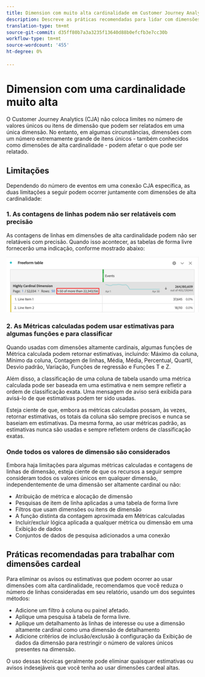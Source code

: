 ```yaml
---
title: Dimension com muito alta cardinalidade em Customer Journey Analytics
description: Descreve as práticas recomendadas para lidar com dimensões de alta cardinalidade no Customer Journey Analytics
translation-type: tm+mt
source-git-commit: d35ff80b7a3a3235f13640d88b0efcfb3e7cc30b
workflow-type: tm+mt
source-wordcount: '455'
ht-degree: 0%

---
```



# Dimension com uma cardinalidade muito alta

O Customer Journey Analytics (CJA) não coloca limites no número de valores únicos ou itens de dimensão que podem ser relatados em uma única dimensão. No entanto, em algumas circunstâncias, dimensões com um número extremamente grande de itens únicos - também conhecidos como dimensões de alta cardinalidade - podem afetar o que pode ser relatado.

## Limitações

Dependendo do número de eventos em uma conexão CJA específica, as duas limitações a seguir podem ocorrer juntamente com dimensões de alta cardinalidade:

### 1. As contagens de linhas podem não ser relatáveis com precisão

As contagens de linhas em dimensões de alta cardinalidade podem não ser relatáveis com precisão. Quando isso acontecer, as tabelas de forma livre fornecerão uma indicação, conforme mostrado abaixo:

![](assets/high-cardinality.png)

### 2. As Métricas calculadas podem usar estimativas para algumas funções e para classificar

Quando usadas com dimensões altamente cardinais, algumas funções de Métrica calculada podem retornar estimativas, incluindo: Máximo da coluna, Mínimo da coluna, Contagem de linhas, Média, Média, Percentual, Quartil, Desvio padrão, Variação, Funções de regressão e Funções T e Z.

Além disso, a classificação de uma coluna de tabela usando uma métrica calculada pode ser baseada em uma estimativa e nem sempre refletir a ordem de classificação exata. Uma mensagem de aviso será exibida para avisá-lo de que estimativas podem ter sido usadas.

Esteja ciente de que, embora as métricas calculadas possam, às vezes, retornar estimativas, os totais da coluna são sempre precisos e nunca se baseiam em estimativas. Da mesma forma, ao usar métricas padrão, as estimativas nunca são usadas e sempre refletem ordens de classificação exatas.

### Onde todos os valores de dimensão são considerados

Embora haja limitações para algumas métricas calculadas e contagens de linhas de dimensão, esteja ciente de que os recursos a seguir sempre consideram todos os valores únicos em qualquer dimensão, independentemente de uma dimensão ser altamente cardinal ou não:

* Atribuição de métrica e alocação de dimensão
* Pesquisas de item de linha aplicadas a uma tabela de forma livre
* Filtros que usam dimensões ou itens de dimensão
* A função distinta da contagem aproximada em Métricas calculadas
* Incluir/excluir lógica aplicada a qualquer métrica ou dimensão em uma Exibição de dados
* Conjuntos de dados de pesquisa adicionados a uma conexão

## Práticas recomendadas para trabalhar com dimensões cardeal

Para eliminar os avisos ou estimativas que podem ocorrer ao usar dimensões com alta cardinalidade, recomendamos que você reduza o número de linhas consideradas em seu relatório, usando um dos seguintes métodos:

* Adicione um filtro à coluna ou painel afetado.
* Aplique uma pesquisa à tabela de forma livre.
* Aplique um detalhamento às linhas de interesse ou use a dimensão altamente cardinal como uma dimensão de detalhamento
* Adicione critérios de inclusão/exclusão à configuração da Exibição de dados da dimensão para restringir o número de valores únicos presentes na dimensão.

O uso dessas técnicas geralmente pode eliminar quaisquer estimativas ou avisos indesejáveis que você tenha ao usar dimensões cardeal altas.
